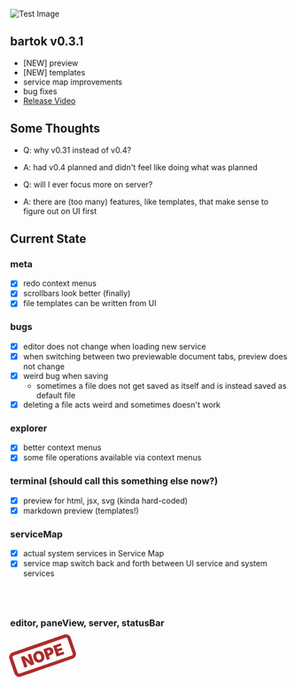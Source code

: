 ![Test Image](https://images8.alphacoders.com/774/thumb-1920-774078.jpg)

## bartok v0.3.1
  - [NEW] preview
  - [NEW] templates
  - service map improvements
  - bug fixes
  - [Release Video](https://youtu.be/1pV9gX1ida0)

## Some Thoughts
  - Q: why v0.31 instead of v0.4?
  - A: had v0.4 planned and didn't feel like doing what was planned

  - Q: will I ever focus more on server?
  - A: there are (too many) features, like templates, that make sense to figure out on UI first

## Current State

### meta
  - [X] redo context menus
  - [X] scrollbars look better (finally)
  - [X] file templates can be written from UI

### bugs
  - [X] editor does not change when loading new service
  - [X] when switching between two previewable document tabs, preview does not change
  - [X] weird bug when saving
    - sometimes a file does not get saved as itself and is instead saved as default file
  - [X] deleting a file acts weird and sometimes doesn't work

### explorer
  - [X] better context menus
  - [X] some file operations available via context menus

### terminal (should call this something else now?)
  - [X] preview for html, jsx, svg (kinda hard-coded)
  - [X] markdown preview (templates!)

### serviceMap
  - [X] actual system services in Service Map
  - [X] service map switch back and forth between UI service and system services

<br><br>
### editor,  paneView,  server,  statusBar
<div style="color:#ad2c2c;padding:0px 13px;width:fit-content;font-size:28px;font-weight:900;border:6px solid!important;border-radius:9px;transform:rotateZ(-19deg);margin-top:26px;"
>NOPE</div>

